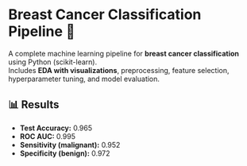 # Breast Cancer Classification Pipeline 🧬

A complete machine learning pipeline for **breast cancer classification** using Python (scikit-learn).  
Includes **EDA with visualizations**, preprocessing, feature selection, hyperparameter tuning, and model evaluation.

## 📊 Results
- **Test Accuracy:** 0.965
- **ROC AUC:** 0.995
- **Sensitivity (malignant):** 0.952
- **Specificity (benign):** 0.972


